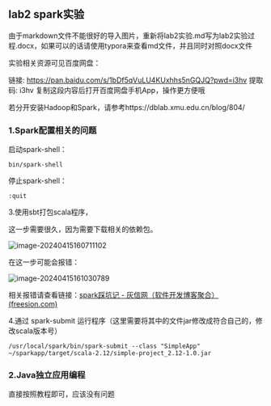 ## lab2 spark实验


由于markdown文件不能很好的导入图片，重新将lab2实验.md写为lab2实验过程.docx，如果可以的话请使用typora来查看md文件，并且同时对照docx文件



实验相关资源可见百度网盘：

链接: https://pan.baidu.com/s/1bDf5qVuLU4KUxhhs5nGQJQ?pwd=i3hv 提取码: i3hv 复制这段内容后打开百度网盘手机App，操作更方便哦



若分开安装Hadoop和Spark，请参考https://dblab.xmu.edu.cn/blog/804/

### 1.Spark配置相关的问题



启动spark-shell：

```
bin/spark-shell
```

停止spark-shell：

```
:quit
```



3.使用sbt打包scala程序，

这一步需要很久，因为需要下载相关的依赖包。

![image-20240415160711102](C:\Users\古手川\AppData\Roaming\Typora\typora-user-images\image-20240415160711102.png)

在这一步可能会报错：

![image-20240415161030789](C:\Users\古手川\AppData\Roaming\Typora\typora-user-images\image-20240415161030789.png)

相关报错请查看链接：[spark踩坑记 - 灰信网（软件开发博客聚合） (freesion.com)](https://www.freesion.com/article/1005811317/)



4.通过 spark-submit 运行程序（这里需要将其中的文件jar修改成符合自己的，修改scala版本号）

```
/usr/local/spark/bin/spark-submit --class "SimpleApp" ~/sparkapp/target/scala-2.12/simple-project_2.12-1.0.jar
```



### 2.Java独立应用编程

直接按照教程即可，应该没有问题

